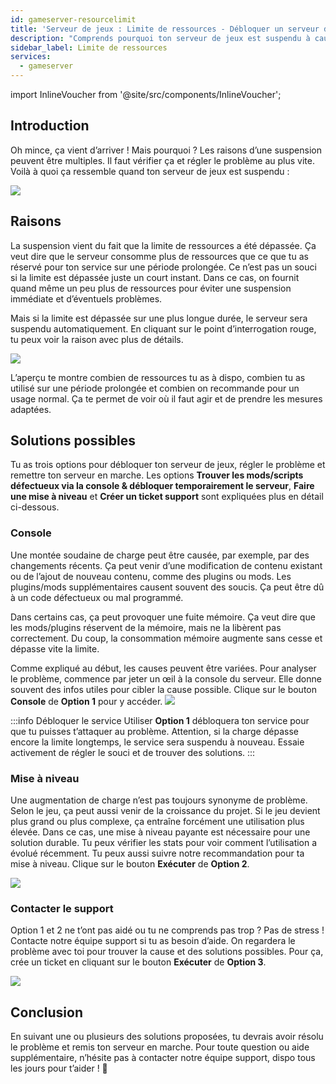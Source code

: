 ```yaml
---
id: gameserver-resourcelimit
title: 'Serveur de jeux : Limite de ressources - Débloquer un serveur de jeux'
description: "Comprends pourquoi ton serveur de jeux est suspendu à cause des limites de ressources et découvre des solutions pour remettre tout en marche → En savoir plus maintenant"
sidebar_label: Limite de ressources
services:
  - gameserver
---
```


import InlineVoucher from '@site/src/components/InlineVoucher';





## Introduction

Oh mince, ça vient d’arriver ! Mais pourquoi ? Les raisons d’une suspension peuvent être multiples. Il faut vérifier ça et régler le problème au plus vite. Voilà à quoi ça ressemble quand ton serveur de jeux est suspendu :

 ![](https://screensaver01.zap-hosting.com/index.php/s/eSRe2WDkLPnTZxE/preview)
 
 <InlineVoucher />

## Raisons
La suspension vient du fait que la limite de ressources a été dépassée. Ça veut dire que le serveur consomme plus de ressources que ce que tu as réservé pour ton service sur une période prolongée. Ce n’est pas un souci si la limite est dépassée juste un court instant. Dans ce cas, on fournit quand même un peu plus de ressources pour éviter une suspension immédiate et d’éventuels problèmes. 

Mais si la limite est dépassée sur une plus longue durée, le serveur sera suspendu automatiquement. En cliquant sur le point d’interrogation rouge, tu peux voir la raison avec plus de détails.

![](https://screensaver01.zap-hosting.com/index.php/s/bzmyP2LKcbn6yGS/preview)

L’aperçu te montre combien de ressources tu as à dispo, combien tu as utilisé sur une période prolongée et combien on recommande pour un usage normal. Ça te permet de voir où il faut agir et de prendre les mesures adaptées. 

## Solutions possibles

Tu as trois options pour débloquer ton serveur de jeux, régler le problème et remettre ton serveur en marche. Les options **Trouver les mods/scripts défectueux via la console & débloquer temporairement le serveur**, **Faire une mise à niveau** et **Créer un ticket support** sont expliquées plus en détail ci-dessous. 



### Console
Une montée soudaine de charge peut être causée, par exemple, par des changements récents. Ça peut venir d’une modification de contenu existant ou de l’ajout de nouveau contenu, comme des plugins ou mods. Les plugins/mods supplémentaires causent souvent des soucis. Ça peut être dû à un code défectueux ou mal programmé. 

Dans certains cas, ça peut provoquer une fuite mémoire. Ça veut dire que les mods/plugins réservent de la mémoire, mais ne la libèrent pas correctement. Du coup, la consommation mémoire augmente sans cesse et dépasse vite la limite. 

Comme expliqué au début, les causes peuvent être variées. Pour analyser le problème, commence par jeter un œil à la console du serveur. Elle donne souvent des infos utiles pour cibler la cause possible. Clique sur le bouton **Console** de **Option 1** pour y accéder. ![](https://screensaver01.zap-hosting.com/index.php/s/g9N5D7aqTPwX2R7/preview)

:::info Débloquer le service 
Utiliser **Option 1** débloquera ton service pour que tu puisses t’attaquer au problème. Attention, si la charge dépasse encore la limite longtemps, le service sera suspendu à nouveau. Essaie activement de régler le souci et de trouver des solutions. 
:::



### Mise à niveau

Une augmentation de charge n’est pas toujours synonyme de problème. Selon le jeu, ça peut aussi venir de la croissance du projet. Si le jeu devient plus grand ou plus complexe, ça entraîne forcément une utilisation plus élevée. Dans ce cas, une mise à niveau payante est nécessaire pour une solution durable. Tu peux vérifier les stats pour voir comment l’utilisation a évolué récemment. Tu peux aussi suivre notre recommandation pour ta mise à niveau. Clique sur le bouton **Exécuter** de **Option 2**. 

![](https://screensaver01.zap-hosting.com/index.php/s/JBAa2mFfyW5p9kC/preview)

### Contacter le support

Option 1 et 2 ne t’ont pas aidé ou tu ne comprends pas trop ? Pas de stress ! Contacte notre équipe support si tu as besoin d’aide. On regardera le problème avec toi pour trouver la cause et des solutions possibles. Pour ça, crée un ticket en cliquant sur le bouton **Exécuter** de **Option 3**. 


![](https://screensaver01.zap-hosting.com/index.php/s/HPb5aT5xQgwkbcm/preview)



## Conclusion

En suivant une ou plusieurs des solutions proposées, tu devrais avoir résolu le problème et remis ton serveur en marche. Pour toute question ou aide supplémentaire, n’hésite pas à contacter notre équipe support, dispo tous les jours pour t’aider ! 🙂

<InlineVoucher />